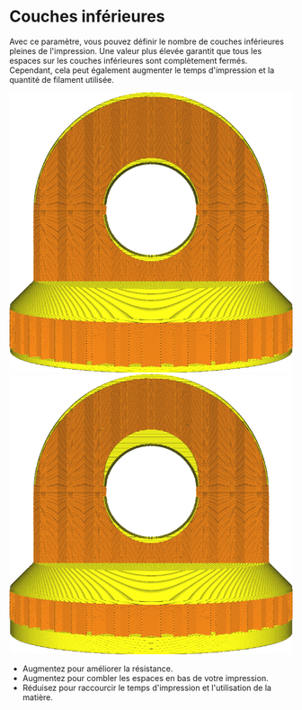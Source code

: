 Couches inférieures
====
Avec ce paramètre, vous pouvez définir le nombre de couches inférieures pleines de l'impression. Une valeur plus élevée garantit que tous les espaces sur les couches inférieures sont complètement fermés. Cependant, cela peut également augmenter le temps d'impression et la quantité de filament utilisée.

![14 couches inférieures](../../../articles/images/top_bottom_thickness_0.8.png)
![50 couches inférieures](../../../articles/images/bottom_thickness.png)

* Augmentez pour améliorer la résistance.
* Augmentez pour combler les espaces en bas de votre impression.
* Réduisez pour raccourcir le temps d'impression et l'utilisation de la matière.
